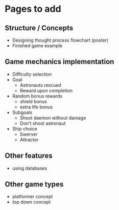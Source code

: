 # Pages to add

## Structure / Concepts

- Designing thought process flowchart (poster)
- Finished game example

## Game mechanics implementation

- Difficulty selection
- Goal
  - Astronauts rescued
  - Reward upon completion
- Random bonus rewards
  - shield bonus
  - extra life bonus
- Subgoals
  - Shoot daemon without damage
  - Don't shoot astronaut
- Ship choice
  - Swerver
  - Attractor

## Other features

- using databases

## Other game types

- platformer concept
- top down concept
